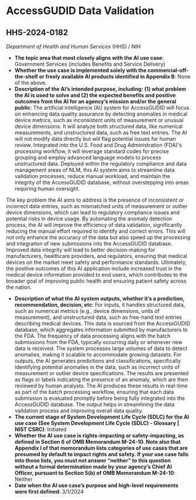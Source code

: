 # AccessGUDID Data Validation
## HHS-2024-0182
_Department of Health and Human Services_ (HHS) / NIH


+ **The topic area that most closely aligns with the AI use case**: Government Services (includes Benefits and Service Delivery)
+ **Whether the use case is implemented solely with the commercial-off-the-shelf or freely available AI products identified in Appendix B**: None of the above.
+ **Description of the AI’s intended purpose, including: (1) what problem the AI is used to solve and (2) the expected benefits and positive outcomes from the AI for an agency’s mission and/or the general public**: The artificial intelligence (AI) system for AccessGUDID will focus on enhancing data quality assurance by detecting anomalies in medical device metrics, such as inconsistent units of measurement or unusual device dimensions. It will analyze both structured data, like numerical measurements, and unstructured data, such as free text entries. The AI will not modify data directly but will flag potential issues for human review. Integrated into the U.S. Food and Drug Administration (FDA)'s processing workflow, it will leverage standard codes for precise grouping and employ advanced language models to process unstructured data. Deployed within the regulatory compliance and data management areas of NLM, this AI system aims to streamline data validation processes, reduce manual workload, and maintain the integrity of the AccessGUDID database, without overstepping into areas requiring human oversight.

The key problem the AI aims to address is the presence of inconsistent or incorrect data entries, such as mismatched units of measurement or outlier device dimensions, which can lead to regulatory compliance issues and potential risks in device usage. By automating the anomaly detection process, the AI will improve the efficiency of data validation, significantly reducing the manual effort required to identify and correct errors. This will not only enhance the accuracy of the data but also speed up the processing and integration of new submissions into the AccessGUDID database. Improved data integrity will lead to better decision-making for manufacturers, healthcare providers, and regulators, ensuring that medical devices on the market meet safety and performance standards. Ultimately, the positive outcomes of this AI application include increased trust in the medical device information provided to end users, which contributes to the broader goal of improving public health and ensuring patient safety across the nation.
+ **Description of what the AI system outputs, whether it’s a prediction, recommendation, decision, etc**: For inputs, it handles structured data, such as numerical metrics (e.g., device dimensions, units of measurement), and unstructured data, such as free-hand text entries describing medical devices. This data is sourced from the AccessGUDID database, which aggregates information submitted by manufacturers to the FDA. The frequency of data processing aligns with the batch submissions from the FDA, typically occurring daily or whenever new data is received. The system processes large volumes of data to detect anomalies, making it scalable to accommodate growing datasets. For outputs, the AI generates predictions and classifications, specifically identifying potential anomalies in the data, such as incorrect units of measurement or outlier device specifications. The results are presented as flags or labels indicating the presence of an anomaly, which are then reviewed by human analysts. The AI produces these results in real-time as part of the batch processing workflow, ensuring that each data submission is evaluated promptly before being fully integrated into the AccessGUDID database. The output helps in streamlining the data validation process and improving overall data quality.
+ **The current stage of System Development Life Cycle (SDLC) for the AI use case (See System Development Life Cycle (SDLC) - Glossary | NIST CSRC)**: Initiated
+ **Whether the AI use case is rights-impacting or safety-impacting, as defined in Section 6 of OMB Memorandum M-24-10. Note also that Appendix I of that memorandum lists categories of use cases that are presumed by default to impact rights and safety. If your use case falls into those lists, you must not answer “neither” to this question without a formal determination made by your agency’s Chief AI Officer, pursuant to Section 5(b) of OMB Memorandum M-24-10**: Neither
+ **Date when the AI use case’s purpose and high-level requirements were first defined**: 3/1/2024